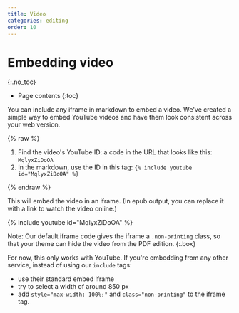 ```yaml
---
title: Video
categories: editing
order: 10
---
```


# Embedding video
{:.no_toc}

* Page contents
{:toc}

You can include any iframe in markdown to embed a video. We've created a simple way to embed YouTube videos and have them look consistent across your web version.

{% raw %}

1.	Find the video's YouTube ID: a code in the URL that looks like this: `MqlyxZiDoOA`
2.	In the markdown, use the ID in this tag: `{% include youtube id="MqlyxZiDoOA" %}`

{% endraw %}

This will embed the video in an iframe. (In epub output, you can replace it with a link to watch the video online.)

{% include youtube id="MqlyxZiDoOA" %}

Note: Our default iframe code gives the iframe a `.non-printing` class, so that your theme can hide the video from the PDF edition.
{:.box}

For now, this only works with YouTube. If you're embedding from any other service, instead of using our `include` tags:

*	use their standard embed iframe
*	try to select a width of around 850 px
*	add `style="max-width: 100%;"` and `class="non-printing"` to the iframe tag.
